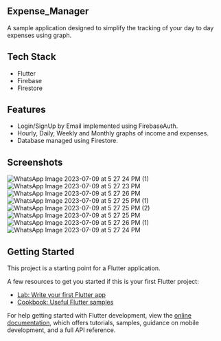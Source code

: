 ## Expense_Manager

A sample application designed to simplify the tracking of your day to day expenses using graph.

## Tech Stack
* Flutter
* Firebase
* Firestore

## Features
* Login/SignUp by Email implemented using FirebaseAuth.
* Hourly, Daily, Weekly and Monthly graphs of income and expenses. 
* Database managed using Firestore.
## Screenshots
![WhatsApp Image 2023-07-09 at 5 27 24 PM (1)](https://github.com/Abhinav1-Kumar/Expense-Manager/assets/95129388/71c34735-a286-4e0c-b446-2779b6cb22d4)
![WhatsApp Image 2023-07-09 at 5 27 23 PM](https://github.com/Abhinav1-Kumar/Expense-Manager/assets/95129388/a68b3a55-b816-4f11-818a-82082ee30dfc)
![WhatsApp Image 2023-07-09 at 5 27 26 PM](https://github.com/Abhinav1-Kumar/Expense-Manager/assets/95129388/2976d1a2-c3f6-4e5e-af81-644e5c970537)
![WhatsApp Image 2023-07-09 at 5 27 25 PM (1)](https://github.com/Abhinav1-Kumar/Expense-Manager/assets/95129388/f36a2e92-44b9-40f6-990f-c255564be863)
![WhatsApp Image 2023-07-09 at 5 27 25 PM (2)](https://github.com/Abhinav1-Kumar/Expense-Manager/assets/95129388/d86935d4-7806-4a6a-9092-ac31c5afef97)
![WhatsApp Image 2023-07-09 at 5 27 25 PM](https://github.com/Abhinav1-Kumar/Expense-Manager/assets/95129388/e6416296-ae54-4767-a029-ef9b902f4f0d)
![WhatsApp Image 2023-07-09 at 5 27 26 PM (1)](https://github.com/Abhinav1-Kumar/Expense-Manager/assets/95129388/e41e6635-7373-4167-a3af-b86a67dac185)
![WhatsApp Image 2023-07-09 at 5 27 24 PM](https://github.com/Abhinav1-Kumar/Expense-Manager/assets/95129388/a200d895-1b40-4e2b-a210-31ad8908d7ab)




## Getting Started
This project is a starting point for a Flutter application.

A few resources to get you started if this is your first Flutter project:

- [Lab: Write your first Flutter app](https://docs.flutter.dev/get-started/codelab)
- [Cookbook: Useful Flutter samples](https://docs.flutter.dev/cookbook)

For help getting started with Flutter development, view the
[online documentation](https://docs.flutter.dev/), which offers tutorials,
samples, guidance on mobile development, and a full API reference.
